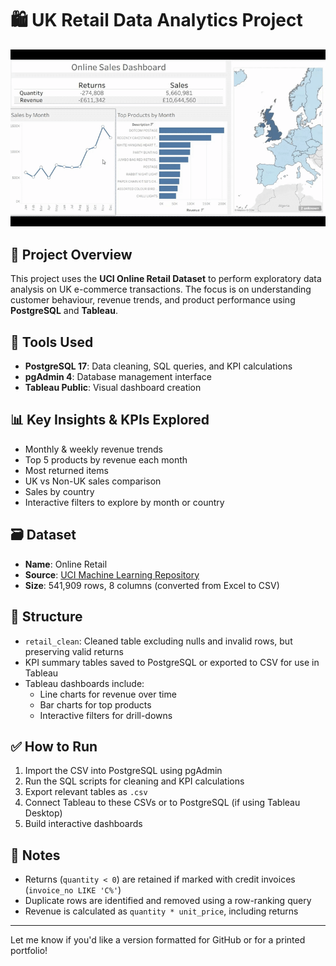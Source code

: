 # 🛍️ UK Retail Data Analytics Project

![Project Demo](Tableu_GIF_1.gif)

## 📄 Project Overview

This project uses the **UCI Online Retail Dataset** to perform exploratory data analysis on UK e-commerce transactions. The focus is on understanding customer behaviour, revenue trends, and product performance using **PostgreSQL** and **Tableau**.

## 🧰 Tools Used
- **PostgreSQL 17**: Data cleaning, SQL queries, and KPI calculations
- **pgAdmin 4**: Database management interface
- **Tableau Public**: Visual dashboard creation

## 📊 Key Insights & KPIs Explored
- Monthly & weekly revenue trends
- Top 5 products by revenue each month
- Most returned items
- UK vs Non-UK sales comparison
- Sales by country
- Interactive filters to explore by month or country

## 🗃️ Dataset
- **Name**: Online Retail
- **Source**: [UCI Machine Learning Repository](https://archive.ics.uci.edu/ml/datasets/Online+Retail)
- **Size**: 541,909 rows, 8 columns (converted from Excel to CSV)

## 📂 Structure
- `retail_clean`: Cleaned table excluding nulls and invalid rows, but preserving valid returns
- KPI summary tables saved to PostgreSQL or exported to CSV for use in Tableau
- Tableau dashboards include:
  - Line charts for revenue over time
  - Bar charts for top products
  - Interactive filters for drill-downs

## ✅ How to Run
1. Import the CSV into PostgreSQL using pgAdmin
2. Run the SQL scripts for cleaning and KPI calculations
3. Export relevant tables as `.csv`
4. Connect Tableau to these CSVs or to PostgreSQL (if using Tableau Desktop)
5. Build interactive dashboards

## 📎 Notes
- Returns (`quantity < 0`) are retained if marked with credit invoices (`invoice_no LIKE 'C%'`)
- Duplicate rows are identified and removed using a row-ranking query
- Revenue is calculated as `quantity * unit_price`, including returns

---

Let me know if you'd like a version formatted for GitHub or for a printed portfolio!
